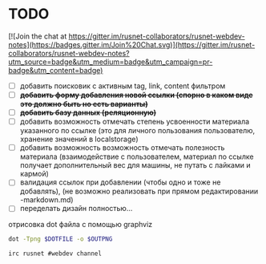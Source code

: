 TODO
====

[![Join the chat at https://gitter.im/rusnet-collaborators/rusnet-webdev-notes](https://badges.gitter.im/Join%20Chat.svg)](https://gitter.im/rusnet-collaborators/rusnet-webdev-notes?utm_source=badge&utm_medium=badge&utm_campaign=pr-badge&utm_content=badge)

- [ ] добавить поисковик с активным tag, link, content фильтром
- [ ] ~~**добавить форму добавления новой ссылки (спорно в каком виде это должно быть но есть варианты)**~~
- [ ] ~~**добавить базу данных (реляционную)**~~
- [ ] добавить возможность отмечать степень усвоенности материала указанного по ссылке (это для личного пользования пользователю, хранение значений в localstorage)
- [ ] добавить возможность возможность отмечать полезность материала (взаимодействие с пользователем, материал по ссылке получает дополнительный вес для машины, не путать с лайками и кармой)
- [ ] валидация ссылок при добавлении (чтобы одно и тоже не добавлять), (не возможно реализовать при прямом редактировании -markdown.md)
- [ ] переделать дизайн полностью...

отрисовка dot файла c помощью graphviz
```bash
dot -Tpng $DOTFILE -o $OUTPNG
```

```
irc rusnet #webdev channel
```
